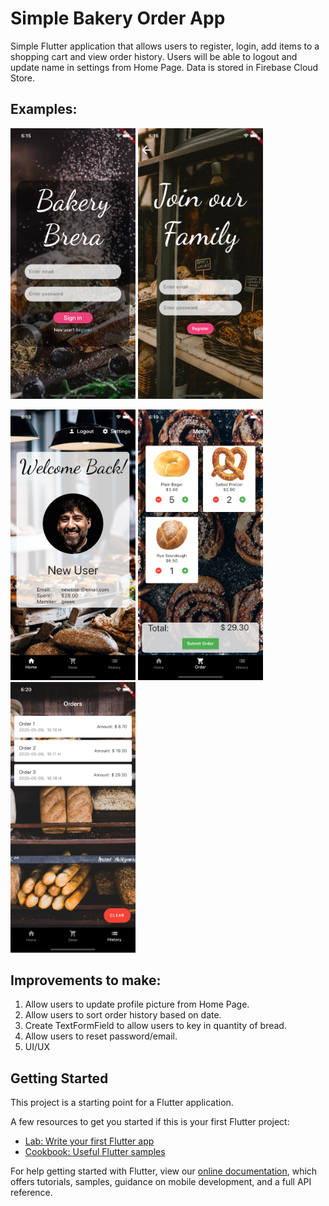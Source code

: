 # Simple Bakery Order App

Simple Flutter application that allows users to register, login, add items to a shopping cart and view order history. Users will be able to logout and update name in settings from Home Page. Data is stored in Firebase Cloud Store.



## Examples:

<img src="screenshots/login_page.png" width="200"> <img src="screenshots/register_page.png" width="200">

<img src="screenshots/home_page.png" width="200"> <img src="screenshots/menu_page.png" width="200"> <img src="screenshots/history_page.png" width="200">


## Improvements to make:

1. Allow users to update profile picture from Home Page.
2. Allow users to sort order history based on date.
3. Create TextFormField to allow users to key in quantity of bread.
4. Allow users to reset password/email.
5. UI/UX


## Getting Started

This project is a starting point for a Flutter application.

A few resources to get you started if this is your first Flutter project:

- [Lab: Write your first Flutter app](https://flutter.dev/docs/get-started/codelab)
- [Cookbook: Useful Flutter samples](https://flutter.dev/docs/cookbook)

For help getting started with Flutter, view our
[online documentation](https://flutter.dev/docs), which offers tutorials,
samples, guidance on mobile development, and a full API reference.
